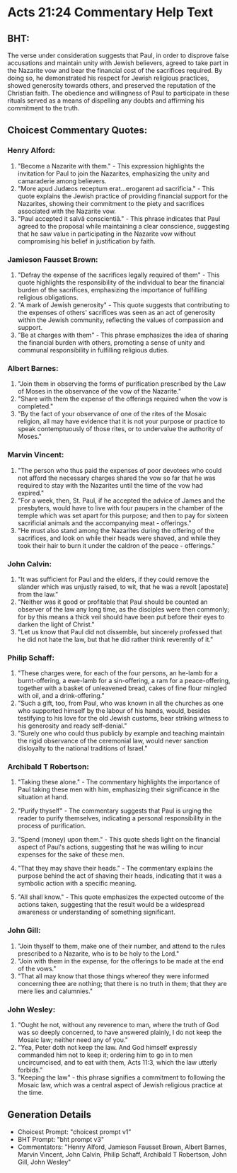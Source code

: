 # Acts 21:24 Commentary Help Text

## BHT:
The verse under consideration suggests that Paul, in order to disprove false accusations and maintain unity with Jewish believers, agreed to take part in the Nazarite vow and bear the financial cost of the sacrifices required. By doing so, he demonstrated his respect for Jewish religious practices, showed generosity towards others, and preserved the reputation of the Christian faith. The obedience and willingness of Paul to participate in these rituals served as a means of dispelling any doubts and affirming his commitment to the truth.

## Choicest Commentary Quotes:
### Henry Alford:
1. "Become a Nazarite with them." - This expression highlights the invitation for Paul to join the Nazarites, emphasizing the unity and camaraderie among believers.
2. "More apud Judæos receptum erat...erogarent ad sacrificia." - This quote explains the Jewish practice of providing financial support for the Nazarites, showing their commitment to the piety and sacrifices associated with the Nazarite vow.
3. "Paul accepted it salvâ conscientiâ." - This phrase indicates that Paul agreed to the proposal while maintaining a clear conscience, suggesting that he saw value in participating in the Nazarite vow without compromising his belief in justification by faith.

### Jamieson Fausset Brown:
1. "Defray the expense of the sacrifices legally required of them" - This quote highlights the responsibility of the individual to bear the financial burden of the sacrifices, emphasizing the importance of fulfilling religious obligations.
2. "A mark of Jewish generosity" - This quote suggests that contributing to the expenses of others' sacrifices was seen as an act of generosity within the Jewish community, reflecting the values of compassion and support.
3. "Be at charges with them" - This phrase emphasizes the idea of sharing the financial burden with others, promoting a sense of unity and communal responsibility in fulfilling religious duties.

### Albert Barnes:
1. "Join them in observing the forms of purification prescribed by the Law of Moses in the observance of the vow of the Nazarite."
2. "Share with them the expense of the offerings required when the vow is completed."
3. "By the fact of your observance of one of the rites of the Mosaic religion, all may have evidence that it is not your purpose or practice to speak contemptuously of those rites, or to undervalue the authority of Moses."

### Marvin Vincent:
1. "The person who thus paid the expenses of poor devotees who could not afford the necessary charges shared the vow so far that he was required to stay with the Nazarites until the time of the vow had expired."
2. "For a week, then, St. Paul, if he accepted the advice of James and the presbyters, would have to live with four paupers in the chamber of the temple which was set apart for this purpose; and then to pay for sixteen sacrificial animals and the accompanying meat - offerings."
3. "He must also stand among the Nazarites during the offering of the sacrifices, and look on while their heads were shaved, and while they took their hair to burn it under the caldron of the peace - offerings."

### John Calvin:
1. "It was sufficient for Paul and the elders, if they could remove the slander which was unjustly raised, to wit, that he was a revolt [apostate] from the law."
2. "Neither was it good or profitable that Paul should be counted an observer of the law any long time, as the disciples were then commonly; for by this means a thick veil should have been put before their eyes to darken the light of Christ."
3. "Let us know that Paul did not dissemble, but sincerely professed that he did not hate the law, but that he did rather think reverently of it."

### Philip Schaff:
1. "These charges were, for each of the four persons, an he-lamb for a burnt-offering, a ewe-lamb for a sin-offering, a ram for a peace-offering, together with a basket of unleavened bread, cakes of fine flour mingled with oil, and a drink-offering." 
2. "Such a gift, too, from Paul, who was known in all the churches as one who supported himself by the labour of his hands, would, besides testifying to his love for the old Jewish customs, bear striking witness to his generosity and ready self-denial."
3. "Surely one who could thus publicly by example and teaching maintain the rigid observance of the ceremonial law, would never sanction disloyalty to the national traditions of Israel."

### Archibald T Robertson:
1. "Taking these alone." - The commentary highlights the importance of Paul taking these men with him, emphasizing their significance in the situation at hand.

2. "Purify thyself" - The commentary suggests that Paul is urging the reader to purify themselves, indicating a personal responsibility in the process of purification.

3. "Spend (money) upon them." - This quote sheds light on the financial aspect of Paul's actions, suggesting that he was willing to incur expenses for the sake of these men.

4. "That they may shave their heads." - The commentary explains the purpose behind the act of shaving their heads, indicating that it was a symbolic action with a specific meaning.

5. "All shall know." - This quote emphasizes the expected outcome of the actions taken, suggesting that the result would be a widespread awareness or understanding of something significant.

### John Gill:
1. "Join thyself to them, make one of their number, and attend to the rules prescribed to a Nazarite, who is to be holy to the Lord."
2. "Join with them in the expense, for the offerings to be made at the end of the vows."
3. "That all may know that those things whereof they were informed concerning thee are nothing; that there is no truth in them; that they are mere lies and calumnies."

### John Wesley:
1. "Ought he not, without any reverence to man, where the truth of God was so deeply concerned, to have answered plainly, I do not keep the Mosaic law; neither need any of you."
2. "Yea, Peter doth not keep the law. And God himself expressly commanded him not to keep it; ordering him to go in to men uncircumcised, and to eat with them, Acts 11:3, which the law utterly forbids."
3. "Keeping the law" - this phrase signifies a commitment to following the Mosaic law, which was a central aspect of Jewish religious practice at the time.


## Generation Details
- Choicest Prompt: "choicest prompt v1"
- BHT Prompt: "bht prompt v3"
- Commentators: "Henry Alford, Jamieson Fausset Brown, Albert Barnes, Marvin Vincent, John Calvin, Philip Schaff, Archibald T Robertson, John Gill, John Wesley"
